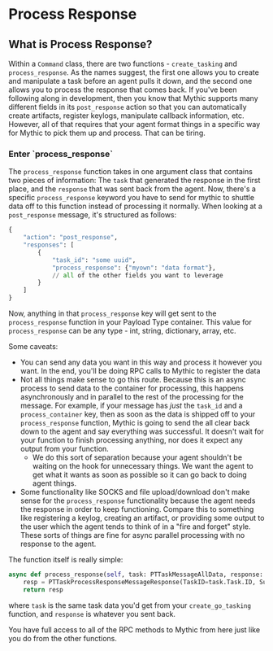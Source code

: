 # Process Response

## What is Process Response?

Within a `Command` class, there are two functions - `create_tasking` and `process_response`. As the names suggest, the first one allows you to create and manipulate a task before an agent pulls it down, and the second one allows you to process the response that comes back. If you've been following along in development, then you know that Mythic supports many different fields in its `post_response` action so that you can automatically create artifacts, register keylogs, manipulate callback information, etc. However, all of that requires that your agent format things in a specific way for Mythic to pick them up and process. That can be tiring.

### Enter \`process\_response\`

The `process_response` function takes in one argument class that contains two pieces of information: The `task` that generated the response in the first place, and the `response` that was sent back from the agent. Now, there's a specific `process_response` keyword you have to send for mythic to shuttle data off to this function instead of processing it normally. When looking at a `post_response` message, it's structured as follows:

```python
{
    "action": "post_response",
    "responses": [
        { 
            "task_id": "some uuid",
            "process_response": {"myown": "data format"},
            // all of the other fields you want to leverage
        }
    ]
}
```

Now, anything in that `process_response` key will get sent to the `process_response` function in your Payload Type container. This value for `process_response` can be any type - int, string, dictionary, array, etc.

Some caveats:

* You can send any data you want in this way and process it however you want. In the end, you'll be doing RPC calls to Mythic to register the data
* Not all things make sense to go this route. Because this is an async process to send data to the container for processing, this happens asynchronously and in parallel to the rest of the processing for the message. For example, if your message has _just_ the `task_id` and a `process_container` key, then as soon as the data is shipped off to your `process_response` function, Mythic is going to send the all clear back down to the agent and say everything was successful. It doesn't wait for your function to finish processing anything, nor does it expect any output from your function.
  * We do this sort of separation because your agent shouldn't be waiting on the hook for unnecessary things. We want the agent to get what it wants as soon as possible so it can go back to doing agent things.
* Some functionality like SOCKS and file upload/download don't make sense for the `process_response` functionality because the agent needs the response in order to keep functioning. Compare this to something like registering a keylog, creating an artifact, or providing some output to the user which the agent tends to think of in a "fire and forget" style. These sorts of things are fine for async parallel processing with no response to the agent.

The function itself is really simple:

```python
async def process_response(self, task: PTTaskMessageAllData, response: any) -> PTTaskProcessResponseMessageResponse:
    resp = PTTaskProcessResponseMessageResponse(TaskID=task.Task.ID, Success=True)
    return resp
```

where `task` is the same task data you'd get from your `create_go_tasking` function, and `response` is whatever you sent back.

You have full access to all of the RPC methods to Mythic from here just like you do from the other functions.
